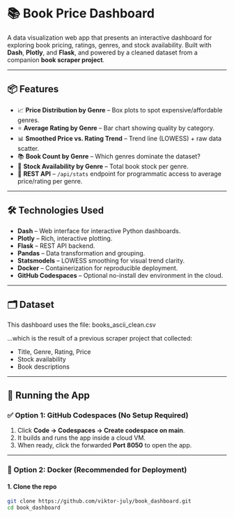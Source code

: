 # 📚 Book Price Dashboard

A data visualization web app that presents an interactive dashboard for exploring book pricing, ratings, genres, and stock availability. Built with **Dash**, **Plotly**, and **Flask**, and powered by a cleaned dataset from a companion **book scraper project**.

---

## 📦 Features

- 📈 **Price Distribution by Genre** – Box plots to spot expensive/affordable genres.
- ⭐ **Average Rating by Genre** – Bar chart showing quality by category.
- 📊 **Smoothed Price vs. Rating Trend** – Trend line (LOWESS) + raw data scatter.
- 📚 **Book Count by Genre** – Which genres dominate the dataset?
- 🧮 **Stock Availability by Genre** – Total book stock per genre.
- 🔌 **REST API** – `/api/stats` endpoint for programmatic access to average price/rating per genre.

---

## 🛠 Technologies Used

- **Dash** – Web interface for interactive Python dashboards.
- **Plotly** – Rich, interactive plotting.
- **Flask** – REST API backend.
- **Pandas** – Data transformation and grouping.
- **Statsmodels** – LOWESS smoothing for visual trend clarity.
- **Docker** – Containerization for reproducible deployment.
- **GitHub Codespaces** – Optional no-install dev environment in the cloud.

---

## 🗂️ Dataset

This dashboard uses the file: books_ascii_clean.csv

...which is the result of a previous scraper project that collected:
- Title, Genre, Rating, Price
- Stock availability
- Book descriptions

---

## 🚀 Running the App

### ✅ Option 1: GitHub Codespaces (No Setup Required)

1. Click **Code → Codespaces → Create codespace on main**.
2. It builds and runs the app inside a cloud VM.
3. When ready, click the forwarded **Port 8050** to open the app.

---

### 🐳 Option 2: Docker (Recommended for Deployment)

#### 1. Clone the repo

```bash
git clone https://github.com/viktor-july/book_dashboard.git
cd book_dashboard